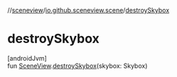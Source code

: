 //[sceneview](../../index.md)/[io.github.sceneview.scene](index.md)/[destroySkybox](destroy-skybox.md)

# destroySkybox

[androidJvm]\
fun [SceneView](../io.github.sceneview/-scene-view/index.md).[destroySkybox](destroy-skybox.md)(skybox: Skybox)
